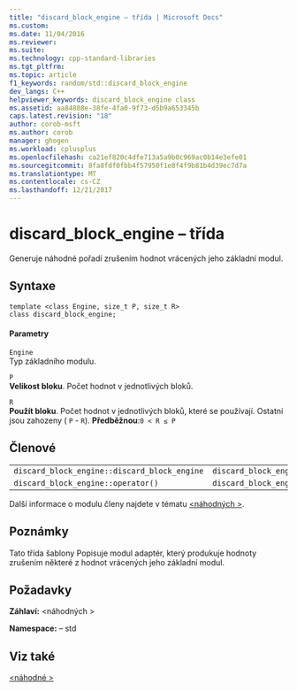 ```yaml
---
title: "discard_block_engine – třída | Microsoft Docs"
ms.custom: 
ms.date: 11/04/2016
ms.reviewer: 
ms.suite: 
ms.technology: cpp-standard-libraries
ms.tgt_pltfrm: 
ms.topic: article
f1_keywords: random/std::discard_block_engine
dev_langs: C++
helpviewer_keywords: discard_block_engine class
ms.assetid: aa84808e-38fe-4fa0-9f73-d5b9a653345b
caps.latest.revision: "18"
author: corob-msft
ms.author: corob
manager: ghogen
ms.workload: cplusplus
ms.openlocfilehash: ca21ef820c4dfe713a5a9b0c969ac0b14e3efe01
ms.sourcegitcommit: 8fa8fdf0fbb4f57950f1e8f4f9b81b4d39ec7d7a
ms.translationtype: MT
ms.contentlocale: cs-CZ
ms.lasthandoff: 12/21/2017
---
```

# <a name="discardblockengine-class"></a>discard_block_engine – třída
Generuje náhodné pořadí zrušením hodnot vrácených jeho základní modul.  
  
## <a name="syntax"></a>Syntaxe  
  
```  
template <class Engine, size_t P, size_t R>  
class discard_block_engine;  
```  
  
#### <a name="parameters"></a>Parametry  
 `Engine`  
 Typ základního modulu.  
  
 `P`  
 **Velikost bloku**. Počet hodnot v jednotlivých bloků.  
  
 `R`  
 **Použít bloku**. Počet hodnot v jednotlivých bloků, které se používají. Ostatní jsou zahozeny ( `P`  -  `R`). **Předběžnou**:`0 < R ≤ P`  
  
## <a name="members"></a>Členové  
  
||||  
|-|-|-|  
|`discard_block_engine::discard_block_engine`|`discard_block_engine::base`|`discard_block_engine::discard`|  
|`discard_block_engine::operator()`|`discard_block_engine::base_type`|`discard_block_engine::seed`|  
  
 Další informace o modulu členy najdete v tématu [ \<náhodných >](../standard-library/random.md).  
  
## <a name="remarks"></a>Poznámky  
 Tato třída šablony Popisuje modul adaptér, který produkuje hodnoty zrušením některé z hodnot vrácených jeho základní modul.  
  
## <a name="requirements"></a>Požadavky  
 **Záhlaví:** \<náhodných >  
  
 **Namespace:** – std  
  
## <a name="see-also"></a>Viz také  
 [\<náhodné >](../standard-library/random.md)

